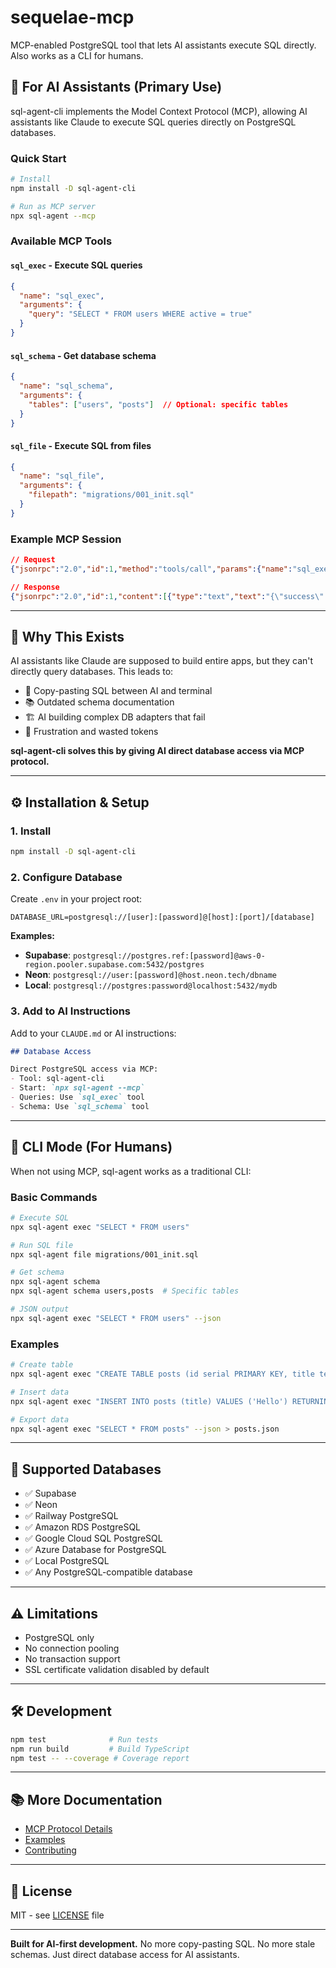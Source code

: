 # sequelae-mcp

MCP-enabled PostgreSQL tool that lets AI assistants execute SQL directly. Also works as a CLI for humans.

## 🤖 For AI Assistants (Primary Use)

sql-agent-cli implements the Model Context Protocol (MCP), allowing AI assistants like Claude to execute SQL queries directly on PostgreSQL databases.

### Quick Start
```bash
# Install
npm install -D sql-agent-cli

# Run as MCP server
npx sql-agent --mcp
```

### Available MCP Tools

#### `sql_exec` - Execute SQL queries
```json
{
  "name": "sql_exec",
  "arguments": {
    "query": "SELECT * FROM users WHERE active = true"
  }
}
```

#### `sql_schema` - Get database schema
```json
{
  "name": "sql_schema",
  "arguments": {
    "tables": ["users", "posts"]  // Optional: specific tables
  }
}
```

#### `sql_file` - Execute SQL from files
```json
{
  "name": "sql_file",
  "arguments": {
    "filepath": "migrations/001_init.sql"
  }
}
```

### Example MCP Session
```json
// Request
{"jsonrpc":"2.0","id":1,"method":"tools/call","params":{"name":"sql_exec","arguments":{"query":"SELECT COUNT(*) FROM users"}}}

// Response
{"jsonrpc":"2.0","id":1,"content":[{"type":"text","text":"{\"success\":true,\"command\":\"SELECT\",\"rowCount\":1,\"rows\":[{\"count\":42}],\"duration\":23}"}]}
```

---

## 🧠 Why This Exists

AI assistants like Claude are supposed to build entire apps, but they can't directly query databases. This leads to:
- 🔄 Copy-pasting SQL between AI and terminal
- 📚 Outdated schema documentation
- 🏗️ AI building complex DB adapters that fail
- 😤 Frustration and wasted tokens

**sql-agent-cli solves this by giving AI direct database access via MCP protocol.**

---

## ⚙️ Installation & Setup

### 1. Install
```bash
npm install -D sql-agent-cli
```

### 2. Configure Database
Create `.env` in your project root:
```env
DATABASE_URL=postgresql://[user]:[password]@[host]:[port]/[database]
```

**Examples:**
- **Supabase**: `postgresql://postgres.ref:[password]@aws-0-region.pooler.supabase.com:5432/postgres`
- **Neon**: `postgresql://user:[password]@host.neon.tech/dbname`
- **Local**: `postgresql://postgres:password@localhost:5432/mydb`

### 3. Add to AI Instructions
Add to your `CLAUDE.md` or AI instructions:
````markdown
## Database Access

Direct PostgreSQL access via MCP:
- Tool: sql-agent-cli
- Start: `npx sql-agent --mcp`
- Queries: Use `sql_exec` tool
- Schema: Use `sql_schema` tool
````

---

## 👤 CLI Mode (For Humans)

When not using MCP, sql-agent works as a traditional CLI:

### Basic Commands
```bash
# Execute SQL
npx sql-agent exec "SELECT * FROM users"

# Run SQL file
npx sql-agent file migrations/001_init.sql

# Get schema
npx sql-agent schema
npx sql-agent schema users,posts  # Specific tables

# JSON output
npx sql-agent exec "SELECT * FROM users" --json
```

### Examples
```bash
# Create table
npx sql-agent exec "CREATE TABLE posts (id serial PRIMARY KEY, title text)"

# Insert data
npx sql-agent exec "INSERT INTO posts (title) VALUES ('Hello') RETURNING *"

# Export data
npx sql-agent exec "SELECT * FROM posts" --json > posts.json
```

---

## 🔧 Supported Databases

- ✅ Supabase
- ✅ Neon
- ✅ Railway PostgreSQL
- ✅ Amazon RDS PostgreSQL
- ✅ Google Cloud SQL PostgreSQL
- ✅ Azure Database for PostgreSQL
- ✅ Local PostgreSQL
- ✅ Any PostgreSQL-compatible database

---

## ⚠️ Limitations

- PostgreSQL only
- No connection pooling
- No transaction support
- SSL certificate validation disabled by default

---

## 🛠 Development

```bash
npm test              # Run tests
npm run build         # Build TypeScript
npm test -- --coverage # Coverage report
```

---

## 📚 More Documentation

- [MCP Protocol Details](./MCP.md)
- [Examples](./EXAMPLES.md)
- [Contributing](./CONTRIBUTING.md)

---

## 📄 License

MIT - see [LICENSE](LICENSE) file

---

**Built for AI-first development.** No more copy-pasting SQL. No more stale schemas. Just direct database access for AI assistants.